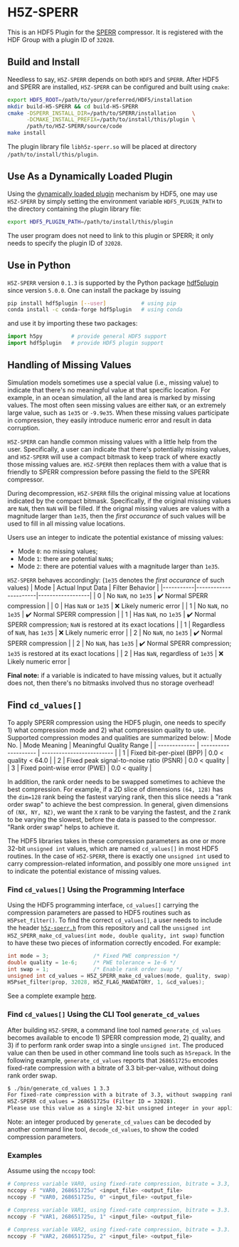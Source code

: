 # H5Z-SPERR
This is an HDF5 Plugin for the [SPERR](https://github.com/ncar/sperr) compressor.
It is registered with the HDF Group with a plugin ID of `32028`.

## Build and Install
Needless to say, `H5Z-SPERR` depends on both `HDF5` and `SPERR`. 
After HDF5 and SPERR are installed, `H5Z-SPERR` can be configured and built using `cmake`:
```bash
export HDF5_ROOT=/path/to/your/preferred/HDF5/installation
mkdir build-H5-SPERR && cd build-H5-SPERR
cmake -DSPERR_INSTALL_DIR=/path/to/SPERR/installation     \
      -DCMAKE_INSTALL_PREFIX=/path/to/install/this/plugin \
      /path/to/H5Z-SPERR/source/code
make install
```
The plugin library file `libh5z-sperr.so` will be placed at directory `/path/to/install/this/plugin`.

## Use As a Dynamically Loaded Plugin
Using the [dynamically loaded plugin](https://docs.hdfgroup.org/hdf5/rfc/HDF5DynamicallyLoadedFilters.pdf) mechanism by HDF5,
one may use `H5Z-SPERR` by simply setting the environment variable `HDF5_PLUGIN_PATH` to the directory containing the plugin
library file:
```bash
export HDF5_PLUGIN_PATH=/path/to/install/this/plugin
```
The user program does not need to link to this plugin or SPERR; it only needs to specify the plugin ID of `32028`.

<!--
## Use in NetCDF-4 APIs
`H5Z-SPERR` also facilitates the application of SPERR compression on 
[NetCDF-4 files](https://docs.unidata.ucar.edu/netcdf/NUG/md_filters.html#filters_enable);
one simply needs to define the filter on a variable:
```C
nc_def_var_filter(ncid, varid, 32028, 1, &cd_values);
```
See a complete example [here](https://github.com/NCAR/H5Z-SPERR/blob/main/example/simple_xy_nc4_wr.c).
-->

## Use in Python
`H5Z-SPERR` version `0.1.3` is supported by the Python package [hdf5plugin](https://github.com/silx-kit/hdf5plugin)
since version `5.0.0`.
One can install the package by issuing 
```bash
pip install hdf5plugin [--user]           # using pip
conda install -c conda-forge hdf5plugin   # using conda
```
and use it by importing these two packages:
```python
import h5py         # provide general HDF5 support
import hdf5plugin   # provide HDF5 plugin support
```

## Handling of Missing Values
Simulation models sometimes use a special value (i.e., missing value) to indicate that there's no meaningful value at that specific location.
For example, in an ocean simulation, all the land area is marked by missing values.
The most often seen missing values are either `NaN`, or an extremely large value, such as `1e35` or `-9.9e35`.
When these missing values participate in compression, they easily introduce numeric error and result in data corruption.

`H5Z-SPERR` can handle common missing values with a little help from the user.
Specifically, a user can indicate that there's potentially missing values, 
and `H5Z-SPERR` will use a compact bitmask to keep track of where exactly those missing values are.
`H5Z-SPERR` then replaces them with a value that is friendly to SPERR compression before passing the field to the SPERR compressor.

During decompression, `H5Z-SPERR` fills the original missing value at locations indicated by the compact bitmask.
Specifically, if the original missing values are `NaN`, then `NaN` will be filled. If the orignal missing values
are values with a magnitude larger than `1e35`, then the *first occurance* of such values will be used to fill 
in all missing value locations.

Users use an integer to indicate the potential existance of missing values:
- Mode `0`: no missing values;
- Mode `1`: there are potential `NaN`s;
- Mode `2`: there are potential values with a magnitude larger than `1e35`.

`H5Z-SPERR` behaves accordingly: (`1e35` denotes the *first occurance* of such values)
| Mode      | Actual Input Data    |  Filter Behavior |
|-----------|----------------------|------------------|
| 0         | No `NaN`, no `1e35`  | :heavy_check_mark: Normal SPERR compression |
| 0         | Has `NaN` or `1e35`  | :x: Likely numeric error  |
| 1         | No `NaN`, no `1e35`  | :heavy_check_mark: Normal SPERR compression  |
| 1         | Has `NaN`, no `1e35` | :heavy_check_mark: Normal SPERR compression; `NaN` is restored at its exact locations  |
| 1         | Regardless of `NaN`, has `1e35` |  :x: Likely numeric error  |
| 2         | No `NaN`, no `1e35`  | :heavy_check_mark: Normal SPERR compression  |
| 2         | No `NaN`, has `1e35` | :heavy_check_mark: Normal SPERR compression; `1e35` is restored at its exact locations  |
| 2         | Has `NaN`, regardless of `1e35` | :x: Likely numeric error |

**Final note:** if a variable is indicated to have missing values, but it actually does not, then there's no bitmasks involved thus no storage overhead! 

##  Find `cd_values[]`
To apply SPERR compression using the HDF5 plugin, one needs to specify 1) what compression mode and 2)
what compression quality to use. Supported compression modes and qualities are summarized below:
| Mode No.      | Mode Meaning         | Meaningful Quality Range  |
| ------------- | -------------------- | ------------------------- |
| 1             | Fixed bit-per-pixel (BPP) | 0.0 < quality < 64.0 |
| 2             | Fixed peak signal-to-noise ratio (PSNR) | 0.0 < quality |
| 3             | Fixed point-wise error (PWE)            | 0.0 < quality |

In addition, the rank order needs to be swapped sometimes to achieve the best compression.
For example, if a 2D slice of dimensions `(64, 128)` has the `dim=128` rank being the fastest
varying rank, then this slice needs a "rank order swap" to achieve the best compression.
In general, given dimensions of `(NX, NY, NZ)`, we want the `X` rank to be varying the fastest,
and the `Z` rank to be varying the slowest, before the data is passed to the compressor.
"Rank order swap" helps to achieve it.

The HDF5 libraries takes in these compression parameters as one or more 32-bit `unsigned int` values,
which are named `cd_values[]` in most HDF5 routines.
In the case of `H5Z-SPERR`, there is exactly one `unsigned int` used to carry compression-related information, and 
possibly one more `unsigned int` to indicate the potential existance of missing values.

### Find  `cd_values[]` Using the Programming Interface
Using the HDF5 programming interface, `cd_values[]` carrying the compression parameters are passed
to HDF5 routines such as `H5Pset_filter()`. To find the correct `cd_values[]`, a user
needs to include the header [`h5z-sperr.h`](https://github.com/NCAR/H5Z-SPERR/blob/main/include/h5z-sperr.h)
from this repository
and call the `unsigned int H5Z_SPERR_make_cd_values(int mode, double quality, int swap)` function 
to have these two pieces of information correctly encoded. For example:
```C
int mode = 3;              /* Fixed PWE compression */
double quality = 1e-6;     /* PWE tolerance = 1e-6 */
int swap = 1;              /* Enable rank order swap */
unsigned int cd_values = H5Z_SPERR_make_cd_values(mode, quality, swap);   /* Generate cd_values */
H5Pset_filter(prop, 32028, H5Z_FLAG_MANDATORY, 1, &cd_values);            /* Specify SPERR compression in HDF5 */
```
See a complete example [here](https://github.com/NCAR/H5Z-SPERR/blob/main/utilities/example-3d.c).

### Find `cd_values[]` Using the CLI Tool `generate_cd_values`
After building `H5Z-SPERR`, a command line tool named `generate_cd_values` becomes available to encode 1) SPERR 
compression mode, 2) quality, and 3) if to perform rank order swap
into a single `unsigned int`. The produced value can then be used in other command line tools such as `h5repack`.
In the following example, `generate_cd_values` reports that `268651725u` encodes fixed-rate compression with 
a bitrate of 3.3 bit-per-value, without doing rank order swap.
```Bash
$ ./bin/generate_cd_values 1 3.3
For fixed-rate compression with a bitrate of 3.3, without swapping rank orders,
H5Z-SPERR cd_values = 268651725u (Filter ID = 32028).
Please use this value as a single 32-bit unsigned integer in your applications.
```
Note: an integer produced by `generate_cd_values` can be decoded by another command line tool, `decode_cd_values`,
to show the coded compression parameters.

### Examples
Assume using the `nccopy` tool:
```Bash
# Compress variable VAR0, using fixed-rate compression, bitrate = 3.3, no special handling of missing values.
nccopy -F "VAR0, 268651725u" <input_file> <output_file>
nccopy -F "VAR0, 268651725u, 0" <input_file> <output_file>

# Compress variable VAR1, using fixed-rate compression, bitrate = 3.3. VAR1 might have NaNs!
nccopy -F "VAR1, 268651725u, 1" <input_file> <output_file>

# Compress variable VAR2, using fixed-rate compression, bitrate = 3.3. VAR2 might have values such as 1e35!
nccopy -F "VAR2, 268651725u, 2" <input_file> <output_file> 
```

